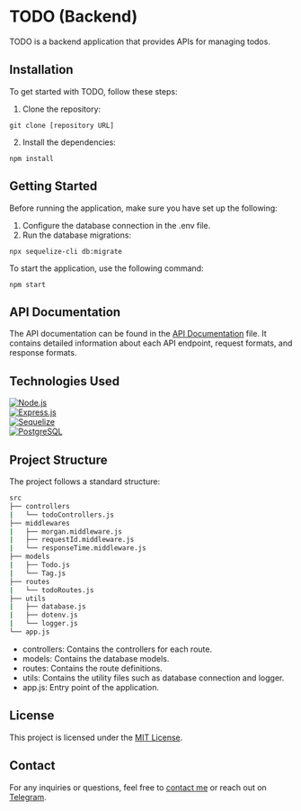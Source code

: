 # TODO (Backend)

TODO is a backend application that provides APIs for managing todos.

## Installation

To get started with TODO, follow these steps:

1. Clone the repository: 
```console
git clone [repository URL]
```
2. Install the dependencies:
```console
npm install
```

## Getting Started

Before running the application, make sure you have set up the following:

1. Configure the database connection in the .env file.
2. Run the database migrations:
```console
npx sequelize-cli db:migrate 
```

To start the application, use the following command:

```console
npm start
```

## API Documentation

The API documentation can be found in the [API Documentation](/docs/API.md) file. It contains detailed information about each API endpoint, request formats, and response formats.

## Technologies Used

[![Node.js](https://img.shields.io/badge/Node.js-14.x-339933?style=for-the-badge&logo=node.js&logoColor=white)](https://nodejs.org)\
[![Express.js](https://img.shields.io/badge/Express.js-4.x-000000?style=for-the-badge&logo=express&logoColor=white)](https://expressjs.com/)\
[![Sequelize](https://img.shields.io/badge/Sequelize-6.x-52B0E7?style=for-the-badge)](https://sequelize.org/)\
[![PostgreSQL](https://img.shields.io/badge/PostgreSQL-11+-336791?style=for-the-badge&logo=postgresql&logoColor=white)](https://www.postgresql.org/)


## Project Structure

The project follows a standard structure:

```bash
src
├── controllers
|   └── todoControllers.js
├── middlewares
|   ├── morgan.middleware.js
|   ├── requestId.middleware.js
|   └── responseTime.middleware.js
├── models
|   ├── Todo.js
|   └── Tag.js
├── routes
|   └── todoRoutes.js
├── utils
|   ├── database.js
|   ├── dotenv.js
|   └── logger.js
└── app.js
```

- controllers: Contains the controllers for each route.
- models: Contains the database models.
- routes: Contains the route definitions.
- utils: Contains the utility files such as database connection and logger.
- app.js: Entry point of the application.

## License

This project is licensed under the [MIT License](LICENSE).

## Contact

For any inquiries or questions, feel free to [contact me](mailto:skirtsfield@gmail.com) or reach out on [Telegram](https://t.me/skirtsfield).
